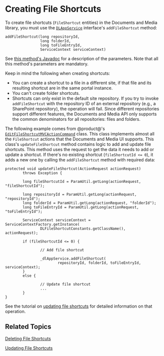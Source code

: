 # Creating File Shortcuts [](id=creating-file-shortcuts)

To create file shortcuts (`FileShortcut` entities) in the Documents and Media 
library, you must use the 
[`DLAppService`](@platform-ref@/7.1-latest/javadocs/portal-kernel/com/liferay/document/library/kernel/service/DLAppService.html) 
interface's `addFileShortcut` method: 

    addFileShortcut(long repositoryId, 
                    long folderId, 
                    long toFileEntryId, 
                    ServiceContext serviceContext)

See 
[this method's Javadoc](@platform-ref@/7.1-latest/javadocs/portal-kernel/com/liferay/document/library/kernel/service/DLAppService.html#addFileShortcut-long-long-long-com.liferay.portal.kernel.service.ServiceContext-) 
for a description of the parameters. Note that all this method's parameters are 
mandatory. 

Keep in mind the following when creating shortcuts: 

-   You can create a shortcut to a file in a different site, if that file and 
    its resulting shortcut are in the same portal instance. 
-   You can't create folder shortcuts. 
-   Shortcuts can only exist in the default site repository. If you try to 
    invoke `addFileShortcut` with the repository ID of an external repository 
    (e.g., a SharePoint repository), the operation will fail. Since different 
    repositories support different features, the Documents and Media API only 
    supports the common denominators for all repositories: files and folders. 

The following example comes from @product@'s 
[`EditFileShortcutMVCActionCommand`](https://github.com/liferay/liferay-portal/blob/master/modules/apps/document-library/document-library-web/src/main/java/com/liferay/document/library/web/internal/portlet/action/EditFileShortcutMVCActionCommand.java) 
class. This class implements almost all the `FileShortcut` actions that the 
Documents and Media UI supports. This class's `updateFileShortcut` method 
contains logic to add and update file shortcuts. This method uses the request to 
get the data it needs to add or update a shortcut. If there's no existing 
shortcut (`fileShortcutId <= 0`), it adds a new one by calling the 
`addFileShortcut` method with required data: 

    protected void updateFileShortcut(ActionRequest actionRequest)
            throws Exception {

            long fileShortcutId = ParamUtil.getLong(actionRequest, "fileShortcutId");

            long repositoryId = ParamUtil.getLong(actionRequest, "repositoryId");
            long folderId = ParamUtil.getLong(actionRequest, "folderId");
            long toFileEntryId = ParamUtil.getLong(actionRequest, "toFileEntryId");

            ServiceContext serviceContext = ServiceContextFactory.getInstance(
                    DLFileShortcutConstants.getClassName(), actionRequest);

            if (fileShortcutId <= 0) {

                    // Add file shortcut

                    _dlAppService.addFileShortcut(
                            repositoryId, folderId, toFileEntryId, serviceContext);
            }
            else {

                    // Update file shortcut
                    ...
            }
    }

See the tutorial on 
[updating file shortcuts](/develop/tutorials/-/knowledge_base/7-1/updating-file-shortcuts) 
for detailed information on that operation. 

## Related Topics [](id=related-topics)

[Deleting File Shortcuts](/develop/tutorials/-/knowledge_base/7-1/deleting-file-shortcuts)

[Updating File Shortcuts](/develop/tutorials/-/knowledge_base/7-1/updating-file-shortcuts)

